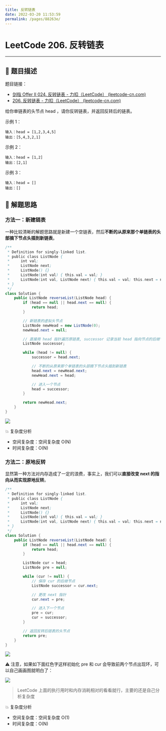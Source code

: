 ```yaml
---
title: 反转链表
date: 2022-03-20 11:53:59
permalink: /pages/88263e/
---
```

# LeetCode 206. 反转链表

---

## 📃 题目描述

题目链接：

- [剑指 Offer II 024. 反转链表 - 力扣（LeetCode） (leetcode-cn.com)](https://leetcode-cn.com/problems/UHnkqh/)
- [206. 反转链表 - 力扣（LeetCode） (leetcode-cn.com)](https://leetcode-cn.com/problems/reverse-linked-list/)

给你单链表的头节点 head ，请你反转链表，并返回反转后的链表。

示例 1：

```
输入：head = [1,2,3,4,5]
输出：[5,4,3,2,1]
```

示例 2：

```
输入：head = [1,2]
输出：[2,1]
```

示例 3：

```
输入：head = []
输出：[]
```

## 🔔 解题思路

### 方法一：新建链表

一种比较清晰的解题思路就是新建一个空链表，然后**不断的从原来那个单链表的头部摘下节点头插到新链表**。

```java
/**
 * Definition for singly-linked list.
 * public class ListNode {
 *     int val;
 *     ListNode next;
 *     ListNode() {}
 *     ListNode(int val) { this.val = val; }
 *     ListNode(int val, ListNode next) { this.val = val; this.next = next; }
 * }
 */
class Solution {
    public ListNode reverseList(ListNode head) {
        if (head == null || head.next == null) {
            return head;
        }

        // 新链表的虚拟头节点
        ListNode newHead = new ListNode(0);
        newHead.next = null;

        // 直接用 head 指针遍历原链表, successor 记录当前 head 指向节点的后继节点
        ListNode successor;

        while (head != null) {
            successor = head.next;

            // 不断的从原来那个单链表的头部摘下节点头插到新链表
            head.next = newHead.next;
            newHead.next = head;

            // 进入一个节点
            head = successor;
        }

        return newHead.next;
    }
}
```

![](https://cs-wiki.oss-cn-shanghai.aliyuncs.com/img/20211014165405.png)

💥 复杂度分析

- 空间复杂度：空间复杂度 O(N)
- 时间复杂度：O(N)

### 方法二：原地反转

显然第一种方法对内存造成了一定的浪费，事实上，我们可以**直接改变 next 的指向从而实现原地反转**。

```java
/**
 * Definition for singly-linked list.
 * public class ListNode {
 *     int val;
 *     ListNode next;
 *     ListNode() {}
 *     ListNode(int val) { this.val = val; }
 *     ListNode(int val, ListNode next) { this.val = val; this.next = next; }
 * }
 */
class Solution {
    public ListNode reverseList(ListNode head) {
        if (head == null || head.next == null) {
            return head;
        }

        ListNode cur = head;
        ListNode pre = null;

        while (cur != null) {
            // 保存 cur 的后继节点
            ListNode successor = cur.next;

            // 更改 next 指针
            cur.next = pre;

            // 进入下一个节点
            pre = cur;
            cur = successor;
        }

        // 返回反转后链表的头节点
        return pre;
    }
}
```

![](https://cs-wiki.oss-cn-shanghai.aliyuncs.com/img/20211014170004.png)

⚠ 注意，如果如下面红色字这样初始化 pre 和 cur 会导致前两个节点出现环，可以自己画画图就明白了：

![](https://cs-wiki.oss-cn-shanghai.aliyuncs.com/img/20220303104919.png)

> LeetCode 上面的执行用时和内存消耗相对的看看就行，主要的还是自己分析复杂度

💥 复杂度分析

- 空间复杂度：空间复杂度 O(1)
- 时间复杂度：O(N)